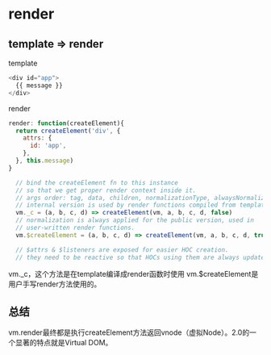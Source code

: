 # render


## template => render

template
```js
<div id="app">
  {{ message }}
</div>

```

render
```js
render: function(createElement){
  return createElement('div', {
    attrs: {
      id: 'app',
    },
  }, this.message)
}
```

```js
  // bind the createElement fn to this instance
  // so that we get proper render context inside it.
  // args order: tag, data, children, normalizationType, alwaysNormalize
  // internal version is used by render functions compiled from templates
  vm._c = (a, b, c, d) => createElement(vm, a, b, c, d, false)
  // normalization is always applied for the public version, used in
  // user-written render functions.
  vm.$createElement = (a, b, c, d) => createElement(vm, a, b, c, d, true)

  // $attrs & $listeners are exposed for easier HOC creation.
  // they need to be reactive so that HOCs using them are always updated

```

vm._c，这个方法是在template编译成render函数时使用
vm.$createElement是用户手写render方法使用的。

## 总结
vm.render最终都是执行createElement方法返回vnode（虚拟Node）。2.0的一个显著的特点就是Virtual DOM。